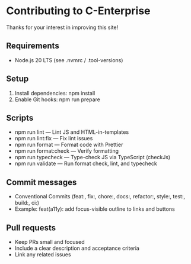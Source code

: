 # Contributing to C-Enterprise

Thanks for your interest in improving this site!

## Requirements
- Node.js 20 LTS (see .nvmrc / .tool-versions)

## Setup
1. Install dependencies:
   npm install
2. Enable Git hooks:
   npm run prepare

## Scripts
- npm run lint — Lint JS and HTML-in-templates
- npm run lint:fix — Fix lint issues
- npm run format — Format code with Prettier
- npm run format:check — Verify formatting
- npm run typecheck — Type-check JS via TypeScript (checkJs)
- npm run validate — Run format check, lint, and typecheck

## Commit messages
- Conventional Commits (feat:, fix:, chore:, docs:, refactor:, style:, test:, build:, ci:)
- Example: feat(a11y): add focus-visible outline to links and buttons

## Pull requests
- Keep PRs small and focused
- Include a clear description and acceptance criteria
- Link any related issues
